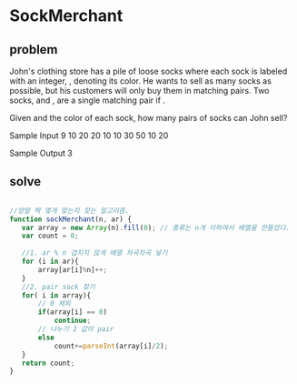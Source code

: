 # SockMerchant

## problem 

John's clothing store has a pile of  loose socks where each sock  is labeled with an integer, , denoting its color. He wants to sell as many socks as possible, but his customers will only buy them in matching pairs. Two socks, and , are a single matching pair if .

Given  and the color of each sock, how many pairs of socks can John sell?

Sample Input
9
10 20 20 10 10 30 50 10 20

Sample Output
3


## solve

```javascript

//양말 짝 몇개 맞는지 찾는 알고리즘. 
function sockMerchant(n, ar) {
   var array = new Array(n).fill(0); // 종류는 n개 이하여서 배열을 만들었다.
   var count = 0; 
   
   //1. ar % n 겹치지 않게 배열 차곡차곡 넣기  
   for (i in ar){
       array[ar[i]%n]++; 
   }
   //2. pair sock 찾기 
   for( i in array){
       // 0 제외
       if(array[i] == 0)
           continue;
       // 나누기 2 값이 pair   
       else
           count+=parseInt(array[i]/2);
   }
   return count;
}

```